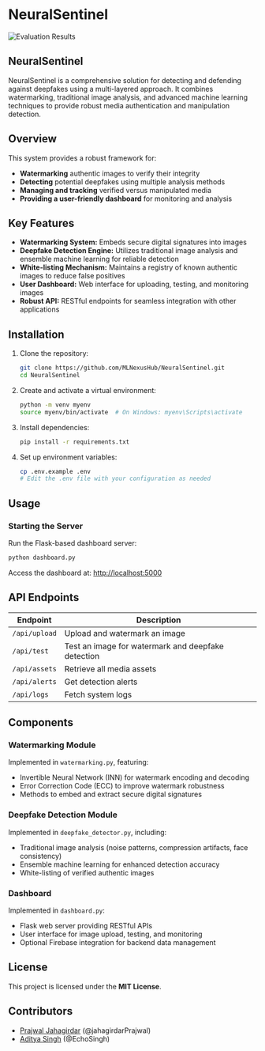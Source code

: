 # NeuralSentinel

![Evaluation Results](evaluation_results/evaluation_results.png)

## NeuralSentinel

NeuralSentinel is a comprehensive solution for detecting and defending against deepfakes using a multi-layered approach. It combines watermarking, traditional image analysis, and advanced machine learning techniques to provide robust media authentication and manipulation detection.



## Overview

This system provides a robust framework for:

- **Watermarking** authentic images to verify their integrity  
- **Detecting** potential deepfakes using multiple analysis methods  
- **Managing and tracking** verified versus manipulated media  
- **Providing a user-friendly dashboard** for monitoring and analysis  



## Key Features

- **Watermarking System:** Embeds secure digital signatures into images  
- **Deepfake Detection Engine:** Utilizes traditional image analysis and ensemble machine learning for reliable detection  
- **White-listing Mechanism:** Maintains a registry of known authentic images to reduce false positives  
- **User Dashboard:** Web interface for uploading, testing, and monitoring images  
- **Robust API:** RESTful endpoints for seamless integration with other applications  



## Installation

1. Clone the repository:

   ```bash
   git clone https://github.com/MLNexusHub/NeuralSentinel.git
   cd NeuralSentinel
   ```

2. Create and activate a virtual environment:

   ```bash
   python -m venv myenv
   source myenv/bin/activate  # On Windows: myenv\Scripts\activate
   ```

3. Install dependencies:

   ```bash
   pip install -r requirements.txt
   ```

4. Set up environment variables:

   ```bash
   cp .env.example .env
   # Edit the .env file with your configuration as needed
   ```


## Usage

### Starting the Server

Run the Flask-based dashboard server:

```bash
python dashboard.py
```

Access the dashboard at: [http://localhost:5000](http://localhost:5000)


## API Endpoints

| Endpoint      | Description                                        |
| ------------- | -------------------------------------------------- |
| `/api/upload` | Upload and watermark an image                      |
| `/api/test`   | Test an image for watermark and deepfake detection |
| `/api/assets` | Retrieve all media assets                          |
| `/api/alerts` | Get detection alerts                               |
| `/api/logs`   | Fetch system logs                                  |


## Components

### Watermarking Module

Implemented in `watermarking.py`, featuring:

* Invertible Neural Network (INN) for watermark encoding and decoding
* Error Correction Code (ECC) to improve watermark robustness
* Methods to embed and extract secure digital signatures

### Deepfake Detection Module

Implemented in `deepfake_detector.py`, including:

* Traditional image analysis (noise patterns, compression artifacts, face consistency)
* Ensemble machine learning for enhanced detection accuracy
* White-listing of verified authentic images

### Dashboard

Implemented in `dashboard.py`:

* Flask web server providing RESTful APIs
* User interface for image upload, testing, and monitoring
* Optional Firebase integration for backend data management


## License

This project is licensed under the **MIT License**.


## Contributors  

* [Prajwal Jahagirdar](https://github.com/jahagirdarPrajwal) (@jahagirdarPrajwal)  
* [Aditya Singh](https://github.com/EchoSingh) (@EchoSingh)  
